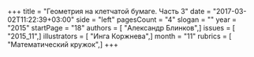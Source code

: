 +++
title = "Геометрия на клетчатой бумаге. Часть 3"
date = "2017-03-02T11:22:39+03:00"
side = "left"
pagesCount = "4"
slogan = ""
year = "2015"
startPage = "18"
authors = [ "Александр Блинков",]
issues = [ "2015_11",]
illustrators = [ "Инга Коржнева",]
month = "11"
rubrics = [ "Математический кружок",]
+++
